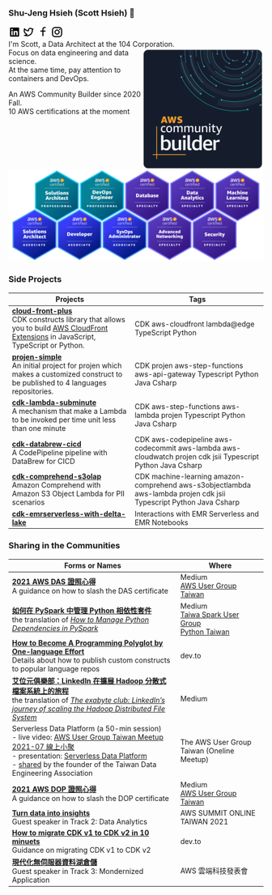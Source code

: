 ### Shu-Jeng Hsieh (Scott Hsieh) 👋  
[![image](/icons/linkedin.png)](https://www.linkedin.com/in/shu-jeng-hsieh-5b479543/) [![image](/icons/twitter.png)](https://twitter.com/fantastichsieh) [![image](/icons/facebook.png)](https://www.facebook.com/ScottXieh/) [![image](/icons/instagram.png)](https://www.instagram.com/hsieh.scott/)   
I'm Scott, a Data Architect at the 104 Corporation. <img align="right" src="Community%20Builder%20badge%201600px.png" width="240">  
Focus on data engineering and data science.   
At the same time, pay attention to containers and DevOps.  

An AWS Community Builder since 2020 Fall.  
10 AWS certifications at the moment  
[![image](/images/scott%20certificates.png)]()

### Side Projects
| Projects  | Tags |
| ------------- | ------------- |
| [**cloud-front-plus**](https://github.com/pahud/cdk-cloudfront-plus) <br> CDK constructs library that allows you to build [AWS CloudFront Extensions](https://github.com/awslabs/aws-cloudfront-extensions) in JavaScript, TypeScript or Python. | CDK aws-cloudfront lambda@edge TypeScript Python |
| [**projen-simple**](https://github.com/HsiehShuJeng/projen-simple) <br> An initial project for projen which makes a customized construct to be published to 4 languages repositories.  | CDK projen aws-step-functions aws-api-gateway Typescript Python Java Csharp |
| [**cdk-lambda-subminute**](https://github.com/HsiehShuJeng/cdk-lambda-subminute)<br> A mechanism that make a Lambda to be invoked per time unit less than one minute | CDK aws-step-functions aws-lambda projen Typescript Python Java Csharp |
| [**cdk-databrew-cicd**](https://github.com/HsiehShuJeng/cdk-databrew-cicd)<br> A CodePipeline pipeline with DataBrew for CICD | CDK aws-codepipeline aws-codecommit aws-lambda aws-cloudwatch projen cdk jsii Typescript Python Java Csharp |  
| [**cdk-comprehend-s3olap**](https://github.com/HsiehShuJeng/cdk-comprehend-s3olap)<br> Amazon Comprehend with Amazon S3 Object Lambda for PII scenarios | CDK machine-learning amazon-comprehend aws-s3objectlambda aws-lambda projen cdk jsii Typescript Python Java Csharp |  
| [**cdk-emrserverless-with-delta-lake**](https://github.com/HsiehShuJeng/cdk-emrserverless-with-delta-lake.git)| Interactions with EMR Serverless and EMR Notebooks| CDK aws-service-catalog emr-serverless emr-studio projen cdk jsii Typescript Python Java Csharp|  

### Sharing in the Communities  
| Forms or Names | Where |
| ----- | ----- |
| [**2021 AWS DAS 證照心得**](https://fantasticsie.medium.com/2021-aws-das-%E8%AD%89%E7%85%A7%E5%BF%83%E5%BE%97-7e872160b0d6) <br> A guidance on how to slash the DAS certificate | Medium <br> [AWS User Group Taiwan](https://www.facebook.com/groups/awsugtw/permalink/3661691677240650/) |
| [**如何在 PySpark 中管理 Python 相依性套件**](https://fantasticsie.medium.com/%E5%A6%82%E4%BD%95%E5%9C%A8-pyspark-%E4%B8%AD%E7%AE%A1%E7%90%86-python-%E4%BE%9D%E5%AD%98%E5%A5%97%E4%BB%B6-df1d3796f3ac) <br> the translation of [*How to Manage Python Dependencies in PySpark*](https://databricks.com/blog/2020/12/22/how-to-manage-python-dependencies-in-pyspark.html) | Medium <br> [Taiwa Spark User Group](https://www.facebook.com/groups/spark.tw) <br> [Python Taiwan](https://www.facebook.com/groups/pythontw/permalink/10161165677648438/) |
| [**How to Become A Programming Polyglot by One-language Effort**](https://dev.to/fantastichsieh/how-to-become-a-programming-polyglot-by-one-language-effort-4blm) <br> Details about how to publish custom constructs to popular language repos | dev.to |
| [**艾位元俱樂部：LinkedIn 在擴展 Hadoop 分散式檔案系統上的旅程**](https://fantasticsie.medium.com/%E8%89%BE%E4%BD%8D%E5%85%83%E4%BF%B1%E6%A8%82%E9%83%A8-linkedin-%E5%9C%A8%E6%93%B4%E5%B1%95-hadoop-%E5%88%86%E6%95%A3%E5%BC%8F%E6%AA%94%E6%A1%88%E7%B3%BB%E7%B5%B1%E4%B8%8A%E7%9A%84%E6%97%85%E7%A8%8B-72c5018dbf5d) <br> the translation of [*The exabyte club: LinkedIn’s journey of scaling the Hadoop Distributed File System*](https://engineering.linkedin.com/blog/2021/the-exabyte-club--linkedin-s-journey-of-scaling-the-hadoop-distr) | Medium |  
| Serverless Data Platform (a 50-min session) <br> - live video: [AWS User Group Taiwan Meetup 2021-07 線上小聚](https://youtu.be/HG8mQ32m970) <br> - presentation: [Serverless Data Platform](https://www.slideshare.net/shuzhengxie/serverless-data-platform-249838439) <br> - [shared](https://www.facebook.com/groups/dataengineering.tw/permalink/2019215314897983/) by the founder of the Taiwan Data Engineering Association  | The AWS User Group Taiwan (Oneline Meetup) |
| [**2021 AWS DOP 證照心得**](https://fantasticsie.medium.com/2021-aws-dop-%E8%AD%89%E7%85%A7%E5%BF%83%E5%BE%97-4d88181832a1) <br> A guidance on how to slash the DOP certificate | Medium <br> [AWS User Group Taiwan](https://www.facebook.com/groups/awsugtw/permalink/4193347000741779/) | 
| [**Turn data into insights** ](https://aws.amazon.com/tw/events/taiwan/2021summit/) <br> Guest speaker in Track 2: Data Analytics | AWS SUMMIT ONLINE TAIWAN 2021 |
| [**How to migrate CDK v1 to CDK v2 in 10 minuets**](https://dev.to/aws-builders/how-to-migrate-cdk-v1-to-cdk-v2-in-10-minuets-6i6) <br> Guidance on migrating CDK v1 to CDK v2| dev.to |  
| [**現代化無伺服器資料湖倉儲**](https://aws.amazon.com/tw/events/reinvent-recap-2021/) <br> Guest speaker in Track 3: Mondernized Application | AWS 雲端科技發表會|

<!--
**HsiehShuJeng/HsiehShuJeng** is a ✨ _special_ ✨ repository because its `README.md` (this file) appears on your GitHub profile.

Here are some ideas to get you started:

- 🔭 I’m currently working on ...
- 🌱 I’m currently learning ...
- 👯 I’m looking to collaborate on ...
- 🤔 I’m looking for help with ...
- 💬 Ask me about ...
- 📫 How to reach me: ...
- 😄 Pronouns: ...
- ⚡ Fun fact: ...
-->
